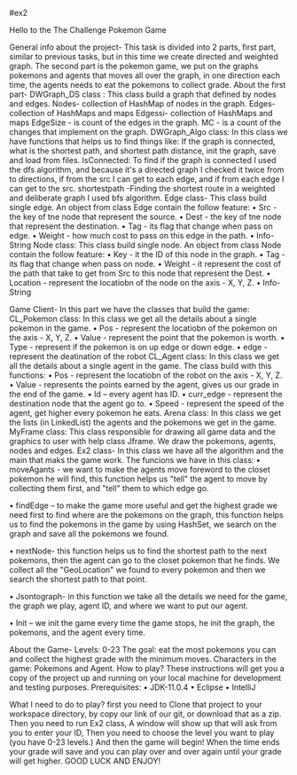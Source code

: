 #ex2



Hello to the The Challenge Pokemon Game

General info about the project-
This task is divided into 2 parts, first part, similar to previous tasks, but in this time we create directed and weighted graph.
The second part is the pokemon game, we put on the graphs pokemons and agents that moves all over the graph, in one direction each time, the agents needs to eat the pokemons to collect grade. 
About the first part-
DWGraph_DS class :
This class build a graph that defined by nodes and edges.
Nodes- collection of HashMap of nodes in the graph.
Edges- collection of HashMaps and maps
Edgessi- collection of HashMaps and maps
EdgeSize - is count of the edges in the graph.
MC - is a count of the changes that implement on the graph.
DWGraph_Algo class:
In this class we have functions that helps us to find things like:
If the graph is connected, what is the shortest path, and shortest path distance, init the graph, save and load from files.
IsConnected: To find if the graph is connected I used the dfs algorithm, and because it's a directed graph I checked it twice from to directions, if from the src I can get to each edge, and if from each edge I can get to the src.
shortestpath -Finding the shortest route in a weighted and deliberate graph I used bfs algorithm.
Edge class-
This class build single edge.
An object from class Edge contain the follow feature:
•	Src - the key of tne node that represent the source.
•	Dest - the key of tne node that represent the destination.
•	Tag - its flag that change when pass on edge.
•	Weight - how much cost to pass on this edge in the path.
•	Info-String
Node class:
This class build single node. An object from class Node contain the follow feature:
•	Key - it the ID of this node in the graph.
•	Tag - its flag that change when pass on node.
•	Weight - it represent the cost of the path that take to get from Src to this node that represent the Dest.
•	Location - represent the locatiobn of the node on the axis - X, Y, Z.
•	Info-String

Game Client-
In this part we have the classes that build the game:
CL_Pokemon class:
In this class we get all the details about a single pokemon in the game.
•	Pos - represent the locatiobn of the pokemon on the axis - X, Y, Z.
•	Value - represent the point that the pokemon is worth.
•	Type - represent if the pokemon is on up edge or down edge.
•	edge - represent the deatination of the robot
CL_Agent class:
In this class we get all the details about a single agent in the game.
The class build with this functions:
•	Pos - represent the locatiobn of the robot on the axis - X, Y, Z.
•	Value - represents the points earned by the agent, gives us our grade in the end of the game.
•	Id – every agent has ID.
•	curr_edge - represent the destination node that the agent go to.
•	Speed - represent the speed of the agent, get higher every pokemon he eats.
Arena class:
In this class we get the lists (in LinkedList) the agents and the pokemons we get in the game.
MyFrame class:
This class responsible for drawing all game data and the graphics to user with help class Jframe. 
We draw the pokemons, agents, nodes and edges.
Ex2 class-
In this class we have all the algorithm and the main that maks the game work.
The funcions we have in this class:
•	moveAgants	- we want to make the agents move foreword to the closet pokemon he will find, this function helps us "tell" the agent to move by collecting them first, and "tell" them to which edge go.

•	findEdge – to make the game more useful and get the highest grade we need first to find where are the pokemons on the graph, this function helps us to find the pokemons in the game by using HashSet, we search on the graph and save all the pokemons we found.

•	nextNode- this function helps us to find the shortest path to the next pokemons, then the agent can go to the closet pokemon that he finds.
We collect all the "GeoLocation" we found to every pokemon and then we search the shortest path to that point.

•	Jsontograph- in this function we take all the details we need for the game, the graph we play, agent ID, and where we want to put our agent.

•	Init – we init the game every time the game stops, he init the graph, the pokemons, and the agent every time.



About the Game- 
Levels: 0-23
The goal: eat the most pokemons you can and collect the highest grade with the minimum moves.
Characters in the game: Pokemons and Agent.
How to play?
These instructions will get you a copy of the project up and running on your local machine for development and testing purposes.
Prerequisites:
•	JDK-11.0.4
•	Eclipse
•	IntelliJ

What I need to do to play?
first you need to Clone that project to your workspace directory, by copy our link of our git, or download that as a zip.
Then you need to run Ex2 class,
A window will show up that will ask from you to enter your ID,
Then you need to choose the level you want to play (you have 0-23 levels.)
And then the game will begin!
When the time ends your grade will save and you can play over and over again until your grade will get higher.
GOOD LUCK AND ENJOY!
